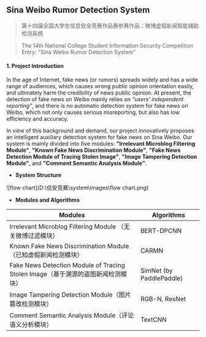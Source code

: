 ## Sina Weibo Rumor Detection System

>  第十四届全国大学生信息安全竞赛作品赛参赛作品：微博虚假新闻智能辅助检测系统

>  The 14th National College Student Information Security Competition Entry: "Sina Weibo Rumor Detection System"



#### 1. Project Introduction

In the age of Internet, fake news (or rumors) spreads widely and has a wide range of audiences, which causes wrong public opinion orientation easily, and ultimately harm the credibility of news public opinion. At present, the detection of fake news on Weibo mainly relies on *"users' independent reporting"*, and there is no automatic detection system for fake news on Weibo, which not only causes serious misreporting, but also has low efficiency and accuracy. 

In view of this background and demand, our project innovatively proposes an intelligent auxiliary detection system for fake news on Sina Weibo. Our system is mainly divided into five modules: **"Irrelevant Microblog Filtering Module"**, **"Known Fake News Discrimination Module"**, **"Fake News Detection Module of Tracing Stolen Image"**, **"Image Tampering Detection Module"**, and **"Comment Semantic Analysis Module"**.



- **System Structure**

![flow chart](D:\信安竞赛\system\images\flow chart.png)

- **Modules and Algorithms**

| Modules                                                      | Algorithms               |
| ------------------------------------------------------------ | ------------------------ |
| Irrelevant Microblog Filtering Module （无关微博过滤模块）   | BERT-DPCNN               |
| Known Fake News Discrimination Module（已知虚假新闻检测模块） | CARMN                    |
| Fake News Detection Module of Tracing Stolen Image（基于溯源的盗图新闻检测模块） | SimNet (by PaddlePaddle) |
| Image Tampering Detection Module（图片篡改检测模块）         | RGB-N, ResNet            |
| Comment Semantic Analysis Module（评论语义分析模块）         | TextCNN                  |

